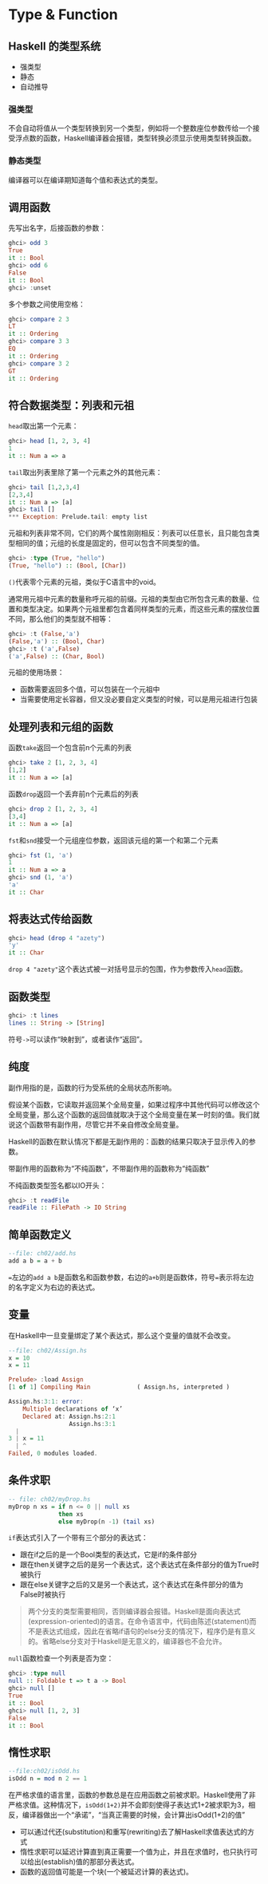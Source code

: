 # Type & Function

## Haskell 的类型系统

* 强类型
* 静态
* 自动推导

### 强类型

不会自动将值从一个类型转换到另一个类型，例如将一个整数座位参数传给一个接受浮点数的函数，Haskell编译器会报错，类型转换必须显示使用类型转换函数。

### 静态类型

编译器可以在编译期知道每个值和表达式的类型。

## 调用函数

先写出名字，后接函数的参数：

```hs
ghci> odd 3
True
it :: Bool
ghci> odd 6
False
it :: Bool
ghci> :unset
```

多个参数之间使用空格：

```hs
ghci> compare 2 3
LT
it :: Ordering
ghci> compare 3 3
EQ
it :: Ordering
ghci> compare 3 2
GT
it :: Ordering
```

## 符合数据类型：列表和元祖

`head`取出第一个元素：

```hs
ghci> head [1, 2, 3, 4]
1
it :: Num a => a
```

`tail`取出列表里除了第一个元素之外的其他元素：

```hs
ghci> tail [1,2,3,4]
[2,3,4]
it :: Num a => [a]
ghci> tail []
*** Exception: Prelude.tail: empty list
```

元祖和列表非常不同，它们的两个属性刚刚相反：列表可以任意长，且只能包含类型相同的值；元组的长度是固定的，但可以包含不同类型的值。

```hs
ghci> :type (True, "hello")
(True, "hello") :: (Bool, [Char])
```

`()`代表零个元素的元祖，类似于C语言中的void。

通常用元祖中元素的数量称呼元祖的前缀。元祖的类型由它所包含元素的数量、位置和类型决定。如果两个元祖里都包含着同样类型的元素，而这些元素的摆放位置不同，那么他们的类型就不相等：

```hs
ghci> :t (False,'a')
(False,'a') :: (Bool, Char)
ghci> :t ('a',False)
('a',False) :: (Char, Bool)
```

元祖的使用场景：

* 函数需要返回多个值，可以包装在一个元祖中
* 当需要使用定长容器，但又没必要自定义类型的时候，可以是用元祖进行包装

## 处理列表和元组的函数

函数`take`返回一个包含前n个元素的列表

```hs
ghci> take 2 [1, 2, 3, 4]
[1,2]
it :: Num a => [a]
```

函数`drop`返回一个丢弃前n个元素后的列表

```hs
ghci> drop 2 [1, 2, 3, 4]
[3,4]
it :: Num a => [a]
```

`fst`和`snd`接受一个元组座位参数，返回该元组的第一个和第二个元素

```hs
ghci> fst (1, 'a')
1
it :: Num a => a
ghci> snd (1, 'a')
'a'
it :: Char
```

## 将表达式传给函数

```hs
ghci> head (drop 4 "azety")
'y'
it :: Char
```

`drop 4 "azety"`这个表达式被一对括号显示的包围，作为参数传入`head`函数。

## 函数类型

```hs
ghci> :t lines
lines :: String -> [String]
```

符号`->`可以读作“映射到”，或者读作“返回”。

## 纯度

副作用指的是，函数的行为受系统的全局状态所影响。

假设某个函数，它读取并返回某个全局变量，如果过程序中其他代码可以修改这个全局变量，那么这个函数的返回值就取决于这个全局变量在某一时刻的值。我们就说这个函数带有副作用，尽管它并不亲自修改全局变量。

Haskell的函数在默认情况下都是无副作用的：函数的结果只取决于显示传入的参数。

带副作用的函数称为“不纯函数”，不带副作用的函数称为“纯函数”

不纯函数类型签名都以IO开头：

```hs
ghci> :t readFile
readFile :: FilePath -> IO String
```

## 简单函数定义

```hs
--file: ch02/add.hs
add a b = a + b
```

`=`左边的`add a b`是函数名和函数参数，右边的`a+b`则是函数体，符号`=`表示将左边的名字定义为右边的表达式。

## 变量

在Haskell中一旦变量绑定了某个表达式，那么这个变量的值就不会改变。

```hs
--file: ch02/Assign.hs
x = 10
x = 11

Prelude> :load Assign
[1 of 1] Compiling Main             ( Assign.hs, interpreted )

Assign.hs:3:1: error:
    Multiple declarations of ‘x’
    Declared at: Assign.hs:2:1
                 Assign.hs:3:1
  |
3 | x = 11
  | ^
Failed, 0 modules loaded.
```

## 条件求职

```hs
-- file: ch02/myDrop.hs
myDrop n xs = if n <= 0 || null xs
              then xs
              else myDrop(n -1) (tail xs)
```

`if`表达式引入了一个带有三个部分的表达式：

* 跟在if之后的是一个Bool类型的表达式，它是if的条件部分
* 跟在then关键字之后的是另一个表达式，这个表达式在条件部分的值为True时被执行
* 跟在else关键字之后的又是另一个表达式，这个表达式在条件部分的值为False时被执行

> 两个分支的类型需要相同，否则编译器会报错。Haskell是面向表达式(expression-oriented)的语言。在命令语言中，代码由陈述(statement)而不是表达式组成，因此在省略if语句的else分支的情况下，程序仍是有意义的。省略else分支对于Haskell是无意义的，编译器也不会允许。

`null`函数检查一个列表是否为空：

```hs
ghci> :type null
null :: Foldable t => t a -> Bool
ghci> null []
True
it :: Bool
ghci> null [1, 2, 3]
False
it :: Bool
```

## 惰性求职

```hs
--file:ch02/isOdd.hs
isOdd n = mod n 2 == 1
```

在严格求值的语言里，函数的参数总是在应用函数之前被求职。Haskell使用了非严格求值。这种情况下，`isOdd(1+2)`并不会即刻使得子表达式1+2被求职为3，相反，编译器做出一个“承诺”，“当真正需要的时候，会计算出isOdd(1+2)的值”

* 可以通过代还(substitution)和重写(rewriting)去了解Haskell求值表达式的方式
* 惰性求职可以延迟计算直到真正需要一个值为止，并且在求值时，也只执行可以给出(establish)值的那部分表达式。
* 函数的返回值可能是一个块(一个被延迟计算的表达式)。

